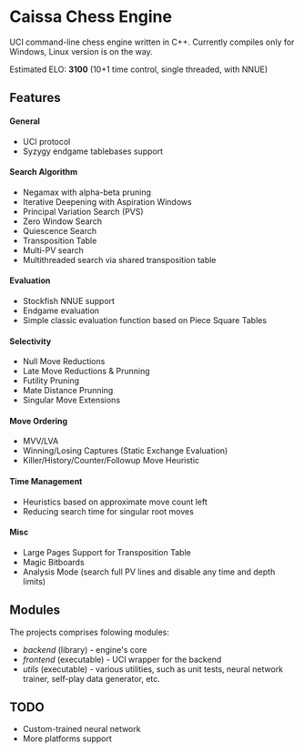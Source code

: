 # Caissa Chess Engine
UCI command-line chess engine written in C++. Currently compiles only for Windows, Linux version is on the way.

Estimated ELO: **3100** (10+1 time control, single threaded, with NNUE)

## Features

#### General
* UCI protocol
* Syzygy endgame tablebases support

#### Search Algorithm
* Negamax with alpha-beta pruning
* Iterative Deepening with Aspiration Windows
* Principal Variation Search (PVS)
* Zero Window Search
* Quiescence Search
* Transposition Table
* Multi-PV search
* Multithreaded search via shared transposition table

#### Evaluation
* Stockfish NNUE support
* Endgame evaluation
* Simple classic evaluation function based on Piece Square Tables

#### Selectivity
* Null Move Reductions
* Late Move Reductions & Prunning
* Futility Pruning
* Mate Distance Prunning
* Singular Move Extensions

#### Move Ordering
* MVV/LVA
* Winning/Losing Captures (Static Exchange Evaluation)
* Killer/History/Counter/Followup Move Heuristic

#### Time Management
* Heuristics based on approximate move count left
* Reducing search time for singular root moves

#### Misc
* Large Pages Support for Transposition Table
* Magic Bitboards
* Analysis Mode (search full PV lines and disable any time and depth limits)


## Modules

The projects comprises folowing modules:
  * _backend_ (library) - engine's core
  * _frontend_ (executable) - UCI wrapper for the backend
  * _utils_ (executable) - various utilities, such as unit tests, neural network trainer, self-play data generator, etc.
  
## TODO

  * Custom-trained neural network
  * More platforms support
